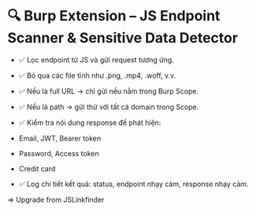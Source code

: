 # 🔍 Burp Extension – JS Endpoint Scanner & Sensitive Data Detector
- ✅ Lọc endpoint từ JS và gửi request tương ứng.

- ✅ Bỏ qua các file tĩnh như .png, .mp4, .woff, v.v.

- ✅ Nếu là full URL → chỉ gửi nếu nằm trong Burp Scope.

- ✅ Nếu là path → gửi thử với tất cả domain trong Scope.

- ✅ Kiểm tra nội dung response để phát hiện:

+ Email, JWT, Bearer token

+ Password, Access token

+ Credit card

- ✅ Log chi tiết kết quả: status, endpoint nhạy cảm, response nhạy cảm.

=> Upgrade from JSLinkfinder
